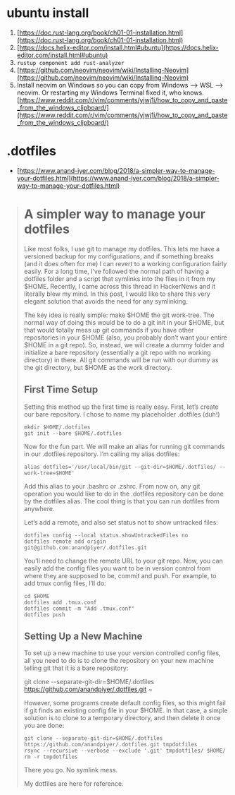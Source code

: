 # ubuntu install
1. [https://doc.rust-lang.org/book/ch01-01-installation.html](https://doc.rust-lang.org/book/ch01-01-installation.html)
2. [https://docs.helix-editor.com/install.html#ubuntu](https://docs.helix-editor.com/install.html#ubuntu)
3. `rustup component add rust-analyzer`
4. [https://github.com/neovim/neovim/wiki/Installing-Neovim](https://github.com/neovim/neovim/wiki/Installing-Neovim)
5. Install neovim on Windows so you can copy from Windows --> WSL --> neovim. Or restarting my Windows Terminal fixed it, who knows. [https://www.reddit.com/r/vim/comments/yjwj1i/how_to_copy_and_paste_from_the_windows_clipboard/](https://www.reddit.com/r/vim/comments/yjwj1i/how_to_copy_and_paste_from_the_windows_clipboard/)

# .dotfiles
* [https://www.anand-iyer.com/blog/2018/a-simpler-way-to-manage-your-dotfiles.html](https://www.anand-iyer.com/blog/2018/a-simpler-way-to-manage-your-dotfiles.html)


> # A simpler way to manage your dotfiles
> Like most folks, I use git to manage my dotfiles. This lets me have a versioned backup for my configurations, and if something breaks (and it does often for me) I can revert to a working configuration fairly easily. For a long time, I’ve followed the normal path of having a dotfiles folder and a script that symlinks into the files in it from my $HOME. Recently, I came across this thread in HackerNews and it literally blew my mind. In this post, I would like to share this very elegant solution that avoids the need for any symlinking.
> 
> The key idea is really simple: make $HOME the git work-tree. The normal way of doing this would be to do a git init in your $HOME, but that would totally mess up git commands if you have other repositories in your $HOME (also, you probably don’t want your entire $HOME in a git repo). So, instead, we will create a dummy folder and initialize a bare repository (essentially a git repo with no working directory) in there. All git commands will be run with our dummy as the git directory, but $HOME as the work directory.
> ## First Time Setup
> 
> Setting this method up the first time is really easy. First, let’s create our bare repository. I chose to name my placeholder .dotfiles (duh!)
> ```
> mkdir $HOME/.dotfiles
> git init --bare $HOME/.dotfiles
> ```
> Now for the fun part. We will make an alias for running git commands in our .dotfiles repository. I’m calling my alias dotfiles:
> ```
> alias dotfiles='/usr/local/bin/git --git-dir=$HOME/.dotfiles/ --work-tree=$HOME'
> ```
> Add this alias to your .bashrc or .zshrc. From now on, any git operation you would like to do in the .dotfiles repository can be done by the dotfiles alias. The cool thing is that you can run dotfiles from anywhere.
> 
> Let’s add a remote, and also set status not to show untracked files:
> ```
> dotfiles config --local status.showUntrackedFiles no
> dotfiles remote add origin git@github.com:anandpiyer/.dotfiles.git
> ```
> You’ll need to change the remote URL to your git repo. Now, you can easily add the config files you want to be in version control from where they are supposed to be, commit and push. For example, to add tmux config files, I’ll do:
> ```
> cd $HOME
> dotfiles add .tmux.conf
> dotfiles commit -m "Add .tmux.conf"
> dotfiles push
> ```
> ## Setting Up a New Machine
> 
> To set up a new machine to use your version controlled config files, all you need to do is to clone the repository on your new machine telling git that it is a bare repository:
> 
> git clone --separate-git-dir=$HOME/.dotfiles https://github.com/anandpiyer/.dotfiles.git ~
> 
> However, some programs create default config files, so this might fail if git finds an existing config file in your $HOME. In that case, a simple solution is to clone to a temporary directory, and then delete it once you are done:
> ```
> git clone --separate-git-dir=$HOME/.dotfiles https://github.com/anandpiyer/.dotfiles.git tmpdotfiles
> rsync --recursive --verbose --exclude '.git' tmpdotfiles/ $HOME/
> rm -r tmpdotfiles
> ```
> There you go. No symlink mess.
> 
> My dotfiles are here for reference.


